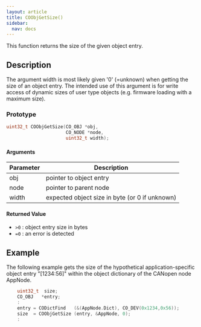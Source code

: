 ```yaml
---
layout: article
title: COObjGetSize()
sidebar:
  nav: docs
---
```


This function returns the size of the given object entry.

<!--more-->

## Description

The argument width is most likely given '0' (=unknown) when getting the size of an object entry. The intended use of this argument is for write access of dynamic sizes of user type objects (e.g. firmware loading with a maximum size).

### Prototype

```c
uint32_t COObjGetSize(CO_OBJ *obj,
                      CO_NODE *node,
                      uint32_t width);
```

#### Arguments

| Parameter | Description |
| --- | --- |
| obj | pointer to object entry |
| node | pointer to parent node |
| width | expected object size in byte (or 0 if unknown) |

#### Returned Value

- `>0` : object entry size in bytes
- `=0` : an error is detected

## Example

The following example gets the size of the hypothetical application-specific object entry "[1234:56]" within the object dictionary of the CANopen node AppNode.

```c
    uint32_t  size;
    CO_OBJ   *entry;
    :
    entry = CODictFind   (&(AppNode.Dict), CO_DEV(0x1234,0x56));
    size  = COObjGetSize (entry, &AppNode, 0);
    :
```
